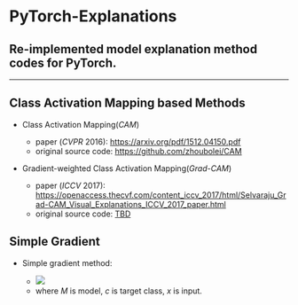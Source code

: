# PyTorch-Explanations

## Re-implemented model explanation method codes for PyTorch.

---

## Class Activation Mapping based Methods
- Class Activation Mapping(*CAM*)
  - paper (*CVPR* 2016): https://arxiv.org/pdf/1512.04150.pdf
  - original source code: https://github.com/zhoubolei/CAM

- Gradient-weighted Class Activation Mapping(*Grad-CAM*)
  - paper (*ICCV* 2017): https://openaccess.thecvf.com/content_iccv_2017/html/Selvaraju_Grad-CAM_Visual_Explanations_ICCV_2017_paper.html
  - original source code: <u>TBD</u>

## Simple Gradient

- Simple gradient method:

  - ![](https://latex.codecogs.com/gif.download?%5Cfrac%7B%5Cpartial%20M%28x%29_%7Bc%7D%7D%7B%5Cpartial%20x%7D)
  - where *M* is model, *c* is target class, *x* is input.


